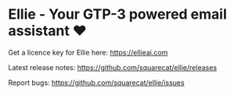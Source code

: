 # Ellie - Your GTP-3 powered email assistant ❤️

Get a licence key for Ellie here: https://ellieai.com


Latest release notes: https://github.com/squarecat/ellie/releases

Report bugs: https://github.com/squarecat/ellie/issues
